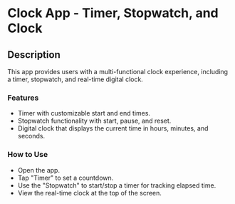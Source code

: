 # Clock App - Timer, Stopwatch, and Clock

## Description

This app provides users with a multi-functional clock experience, including a timer, stopwatch, and real-time digital clock.

### Features
*   Timer with customizable start and end times.
*   Stopwatch functionality with start, pause, and reset.
*   Digital clock that displays the current time in hours, minutes, and seconds.

### How to Use
*   Open the app.
*   Tap "Timer" to set a countdown.
*   Use the "Stopwatch" to start/stop a timer for tracking elapsed time.
*   View the real-time clock at the top of the screen.
